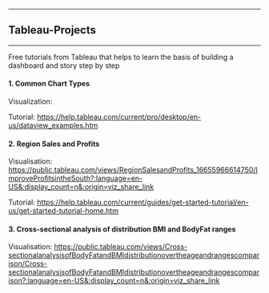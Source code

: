 ***
## Tableau-Projects
***

Free tutorials from Tableau that helps to learn the basis of building a dashboard and story step by step 
#### 1. Common Chart Types
Visualization:</p>
Tutorial: https://help.tableau.com/current/pro/desktop/en-us/dataview_examples.htm

#### 2. Region Sales and Profits
Visualisation:
https://public.tableau.com/views/RegionSalesandProfits_16655966614750/ImproveProfitsintheSouth?:language=en-US&:display_count=n&:origin=viz_share_link </p>
Tutorial: https://help.tableau.com/current/guides/get-started-tutorial/en-us/get-started-tutorial-home.htm

#### 3. Cross-sectional analysis of distribution BMI and BodyFat ranges
Visualisation: https://public.tableau.com/views/Cross-sectionalanalysisofBodyFatandBMIdistributionovertheageandrangescomparison/Cross-sectionalanalysisofBodyFatandBMIdistributionovertheageandrangescomparison?:language=en-US&:display_count=n&:origin=viz_share_link
